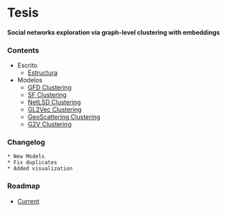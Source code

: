 # Tesis

#### Social networks exploration via graph-level clustering with embeddings

### Contents

* Escrito
    * [Estructura](Writting/README.md)
* Modelos
    * [GFD Clustering](PGD/README.md)
    * [SF Clustering](Karate/README.md)
    * [NetLSD Clustering](Karate/README.md)
    * [GL2Vec Clustering](Karate/README.md)
    * [GeoScattering Clustering](Karate/README.md)
    * [G2V Clustering](graph2vec/README.md)

### Changelog

    * New Models
    * Fix duplicates 
    * Added visualization

### Roadmap

* [Current](https://github.com/roicort/Tesis/projects)
